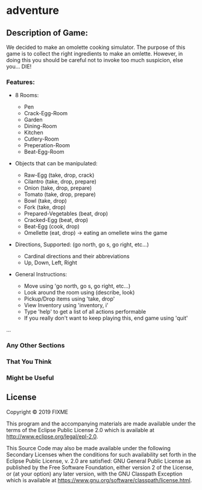 # adventure



## Description of Game:
We decided to make an omolette cooking simulator. 
The purpose of this game is to collect the right ingredients to make an omlette.
However, in doing this you should be careful not to invoke too much suspicion, else you... DIE!

### Features:
* 8 Rooms: 
    * Pen 
    * Crack-Egg-Room 
    * Garden 
    * Dining-Room 
    * Kitchen 
    * Cutlery-Room 
    * Preperation-Room
    * Beat-Egg-Room
* Objects that can be manipulated: 
    * Raw-Egg (take, drop, crack)
    * Cilantro (take, drop, prepare)
    * Onion (take, drop, prepare)
    * Tomato (take, drop, prepare)
    * Bowl (take, drop)
    * Fork (take, drop)
    * Prepared-Vegetables (beat, drop)
    * Cracked-Egg (beat, drop)
    * Beat-Egg (cook, drop)
    * Omellette (eat, drop) -> eating an omellete wins the game

* Directions, Supported: (go north, go s, go right, etc...)
    * Cardinal directions and their abbreviations
    * Up, Down, Left, Right

* General Instructions:
    * Move using 'go north, go s, go right, etc...)
    * Look around the room using (describe, look)
    * Pickup/Drop items using 'take, drop'
    * View Inventory using 'inventory, i'
    * Type 'help' to get a list of all actions performable
    * If you really don't want to keep playing this, end game using 'quit'

...

### Any Other Sections
### That You Think
### Might be Useful

## License

Copyright © 2019 FIXME

This program and the accompanying materials are made available under the
terms of the Eclipse Public License 2.0 which is available at
http://www.eclipse.org/legal/epl-2.0.

This Source Code may also be made available under the following Secondary
Licenses when the conditions for such availability set forth in the Eclipse
Public License, v. 2.0 are satisfied: GNU General Public License as published by
the Free Software Foundation, either version 2 of the License, or (at your
option) any later version, with the GNU Classpath Exception which is available
at https://www.gnu.org/software/classpath/license.html.
